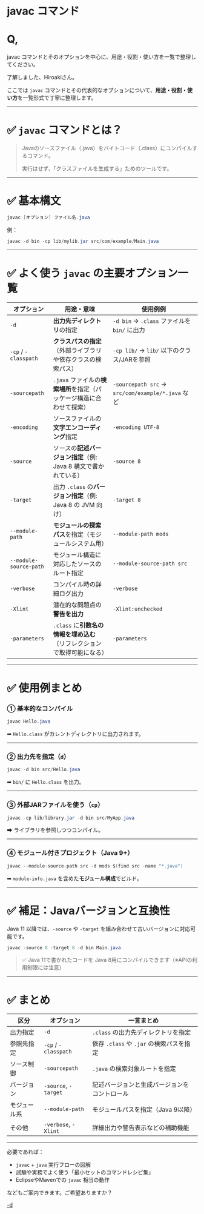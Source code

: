 # javac コマンド

# Q,

javac コマンドとそのオプションを中心に、用途・役割・使い方を一覧で整理してください。

了解しました、Hiroakiさん。

ここでは `javac` コマンドとその代表的なオプションについて、**用途・役割・使い方**を一覧形式で丁寧に整理します。

---

# ✅ `javac` コマンドとは？

> Javaのソースファイル（.java）をバイトコード（.class）にコンパイルするコマンド。
> 
> 
> 実行はせず、「クラスファイルを生成する」ためのツールです。
> 

---

# ✅ 基本構文

```java
javac [オプション] ファイル名.java
```

例：

```java
javac -d bin -cp lib/mylib.jar src/com/example/Main.java
```

---

# ✅ よく使う `javac` の主要オプション一覧

| オプション | 用途・意味 | 使用例例 |
| --- | --- | --- |
| `-d` | **出力先ディレクトリ**の指定 | `-d bin` → `.class` ファイルを `bin/` に出力 |
| `-cp` / `-classpath` | **クラスパスの指定**（外部ライブラリや依存クラスの検索パス） | `-cp lib/` → `lib/` 以下のクラス/JARを参照 |
| `-sourcepath` | `.java` ファイルの**検索場所**を指定（パッケージ構造に合わせて探索） | `-sourcepath src` → `src/com/example/*.java` など |
| `-encoding` | ソースファイルの**文字エンコーディング**指定 | `-encoding UTF-8` |
| `-source` | ソースの**記述バージョン指定**（例: Java 8 構文で書かれている） | `-source 8` |
| `-target` | 出力 `.class` の**バージョン指定**（例: Java 8 の JVM 向け） | `-target 8` |
| `--module-path` | **モジュールの探索パス**を指定（モジュールシステム用） | `--module-path mods` |
| `--module-source-path` | モジュール構造に対応したソースのルート指定 | `--module-source-path src` |
| `-verbose` | コンパイル時の詳細ログ出力 | `-verbose` |
| `-Xlint` | 潜在的な問題点の**警告を出力** | `-Xlint:unchecked` |
| `-parameters` | `.class` に**引数名の情報を埋め込む**（リフレクションで取得可能になる） | `-parameters` |

---

# ✅ 使用例まとめ

### ① 基本的なコンパイル

```java
javac Hello.java
```

➡ `Hello.class` がカレントディレクトリに出力されます。

---

### ② 出力先を指定（`d`）

```java
javac -d bin src/Hello.java
```

➡ `bin/` に `Hello.class` を出力。

---

### ③ 外部JARファイルを使う（`cp`）

```java
javac -cp lib/library.jar -d bin src/MyApp.java
```

➡ ライブラリを参照しつつコンパイル。

---

### ④ モジュール付きプロジェクト（Java 9+）

```java
javac --module-source-path src -d mods $(find src -name "*.java")
```

➡ `module-info.java` を含めた**モジュール構成**でビルド。

---

# ✅ 補足：Javaバージョンと互換性

Java 11 以降では、`-source` や `-target` を組み合わせて古いバージョンに対応可能です。

```java
javac -source 8 -target 8 -d bin Main.java
```

> ✅ Java 11で書かれたコードを Java 8用にコンパイルできます（※APIの利用制限には注意）
> 

---

# ✅ まとめ

| 区分 | オプション | 一言まとめ |
| --- | --- | --- |
| 出力指定 | `-d` | `.class` の出力先ディレクトリを指定 |
| 参照先指定 | `-cp` / `-classpath` | 依存 `.class` や `.jar` の検索パスを指定 |
| ソース制御 | `-sourcepath` | `.java` の検索対象ルートを指定 |
| バージョン | `-source`, `-target` | 記述バージョンと生成バージョンをコントロール |
| モジュール系 | `--module-path` | モジュールパスを指定（Java 9以降） |
| その他 | `-verbose`, `-Xlint` | 詳細出力や警告表示などの補助機能 |

---

必要であれば：

- `javac` + `java` 実行フローの図解
- 試験や実務でよく使う「最小セットのコマンドレシピ集」
- EclipseやMavenでの `javac` 相当の動作

などもご案内できます。ご希望ありますか？

[-d](javac%20%E3%82%B3%E3%83%9E%E3%83%B3%E3%83%89%2023562cef7350808b94ffe6270fefcb66/-d%2023562cef7350802f8082c4f53deb05b3.md)